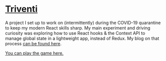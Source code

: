 # [Triventi](https://petehanner.github.io/triventi/)

A project I set up to work on (intermittently) during the COVID-19 quarantine to keep my modern React skills sharp. My main experiment and driving curiosity was exploring how to use React hooks & the Context API to manage global state in a lightweight app, instead of Redux.
My blog on that process [can be found here](https://petehanner.medium.com/how-to-set-up-react-global-state-with-hooks-not-redux-263888b9e36c).

[You can play the game here.](https://petehanner.github.io/triventi/)